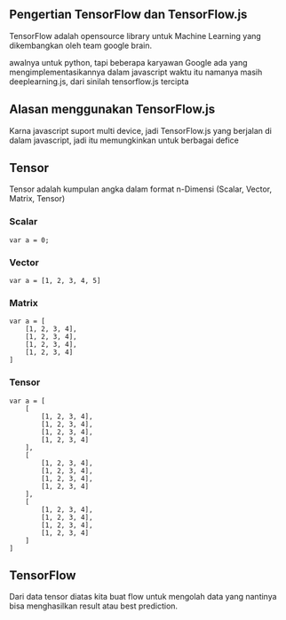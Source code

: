 ## Pengertian TensorFlow dan TensorFlow.js
TensorFlow adalah opensource library untuk Machine Learning yang dikembangkan oleh team google brain.

awalnya untuk python, tapi beberapa karyawan Google ada yang mengimplementasikannya dalam javascript waktu itu namanya masih deeplearning.js, dari sinilah tensorflow.js tercipta

## Alasan menggunakan TensorFlow.js
Karna javascript suport multi device, jadi TensorFlow.js yang berjalan di dalam javascript, jadi itu memungkinkan untuk berbagai defice

## Tensor
Tensor adalah kumpulan angka dalam format n-Dimensi (Scalar, Vector, Matrix, Tensor)

### Scalar
    var a = 0;

### Vector
    var a = [1, 2, 3, 4, 5]

### Matrix
    var a = [
        [1, 2, 3, 4],
        [1, 2, 3, 4],
        [1, 2, 3, 4],
        [1, 2, 3, 4]
    ]

### Tensor
    var a = [
        [
            [1, 2, 3, 4],
            [1, 2, 3, 4],
            [1, 2, 3, 4],
            [1, 2, 3, 4]
        ],
        [
            [1, 2, 3, 4],
            [1, 2, 3, 4],
            [1, 2, 3, 4],
            [1, 2, 3, 4]
        ],
        [
            [1, 2, 3, 4],
            [1, 2, 3, 4],
            [1, 2, 3, 4],
            [1, 2, 3, 4]
        ]
    ]

## TensorFlow
Dari data tensor diatas kita buat flow untuk mengolah data yang nantinya bisa menghasilkan result atau best prediction.